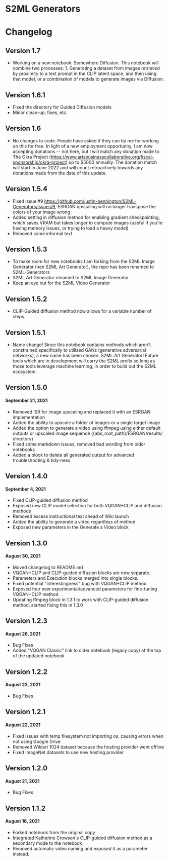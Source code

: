 # S2ML Generators

# Changelog
## Version 1.7
- Working on a new notebook: Somewhere Diffusion. This notebook will combine two processes: 1. Generating a dataset from images retrieved by proximity to a text prompt in the CLIP latent space, and then using that model, or a combination of models to generate images via Diffusion.

## Version 1.6.1
- Fixed the directory for Guided Diffusion models
- Minor clean-up, fixes, etc.

## Version 1.6
- No changes to code. People have asked if they can tip me for working on this for free. In light of a new employment opportunity, I am now accepting donations -- not here, but I will match any donation made to The Okra Project (https://www.artsbusinesscollaborative.org/fiscal-sponsorship/okra-project) up to $5000 annually. The donation match will start in June 2022 and will count retroactively towards any donations made from the date of this update. 

## Version 1.5.4
- Fixed Issue #9 https://github.com/justin-bennington/S2ML-Generators/issues/9, ESRGAN upscaling will no longer transpose the colors of your image wrong
- Added setting in diffusion method for enabling gradient checkpointing, which saves VRAM but takes longer to compute images (useful if you're having memory issues, or trying to load a heavy model)
- Removed some informal text

## Version 1.5.3
- To make room for new notebooks I am forking from the S2ML Image Generator (neé S2ML Art Generator), the repo has been renamed to S2ML-Generators
- S2ML Art Generator renamed to S2ML Image Generator
- Keep an eye out for the S2ML Video Generator

## Version 1.5.2
- CLIP-Guided diffusion method now allows for a variable number of steps.

## Version 1.5.1
- Name change! Since this notebook contains methods which aren't constrained specifically to utilized GANs (generative adversarial networks), a new name has been chosen: S2ML Art Generator! Future tools which are in development will carry the S2ML prefix so long as those tools leverage machine learning, in order to build out the S2ML ecosystem.

## Version 1.5.0
#### September 21, 2021
- Removed ISR for image upscaling and replaced it with an ESRGAN implementation
- Added the ability to upscale a folder of images or a single target image
- Added the option to generate a video using ffmpeg using either default outputs or upscaled image sequence ({abs_root_path}/ESRGAN/results/ directory)
- Fixed some markdown issues, removed bad wording from older notebooks
- Added a block to delete all generated output for advanced troubleshooting & tidy-ness

## Version 1.4.0
#### September 4, 2021
- Fixed CLIP-guided diffusion method
- Exposed new CLIP model selection for both VQGAN+CLIP and diffusion methods
- Removed excess instructional text ahead of Wiki launch
- Added the ability to generate a video regardless of method
- Exposed new parameters in the Generate a Video block

## Version 1.3.0
#### August 30, 2021
- Moved changelog to README.md
- VQGAN+CLIP and CLIP-guided diffusion blocks are now separate.
- Parameters and Execution blocks merged into single blocks.
- Fixed potential "interestingness" bug with VQGAN+CLIP method
- Exposed four new experimental/advanced parameters for fine-tuning VQGAN+CLIP method
- Updating ffmpeg block in 1.3.1 to work with CLIP-guided diffusion method, started fixing this in 1.3.0

## Version 1.2.3
#### August 26, 2021
- Bug Fixes
- Added "VQGAN Classic" link to older notebook (legacy copy) at the top of the updated notebook

## Version 1.2.2
#### August 23, 2021
- Bug Fixes

## Version 1.2.1
#### August 22, 2021
- Fixed issues with temp filesystem not importing os, causing errors when not using Google Drive
- Removed Wikiart 1024 dataset because the hosting provider went offline
- Fixed ImageNet datasets to use new hosting provider

## Version 1.2.0
#### August 21, 2021
- Bug Fixes

## Version 1.1.2
#### August 18, 2021
- Forked notebook from the original copy
- Integrated Katherine Crowson's CLIP-guided diffusion method as a secondary mode to the notebook
- Removed automatic video naming and exposed it as a parameter instead.
